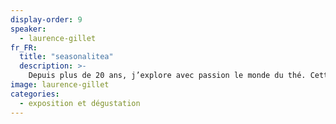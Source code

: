 ```yaml
---
display-order: 9
speaker:
  - laurence-gillet
fr_FR:
  title: "seasonalitea"
  description: >-
    Depuis plus de 20 ans, j’explore avec passion le monde du thé. Cette boisson du quotidien nous invite à ralentir,   à savourer, à nous recentrer. Je sélectionne et j’importe des thés en direct d’Asie, en lien étroit avec des petits producteurs engagés, qui cultivent leur terroir avec respect et exigence.Je collabore aussi avec des artisans céramistes français, pour créer des objets uniques, faits main, qui subliment le moment de la dégustation.
image: laurence-gillet
categories:
  - exposition et dégustation 
---
```

